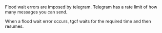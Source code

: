 Flood wait errors are imposed by telegram. Telegram has a rate limit of how many messages you can send.

When a flood wait error occurs, tgcf waits for the required time and then resumes.


